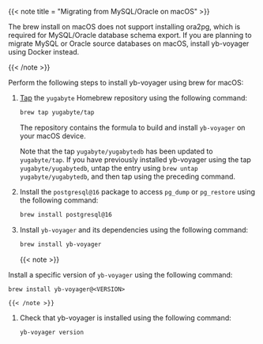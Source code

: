 <!--
+++
private=true
+++
-->

{{< note title = "Migrating from MySQL/Oracle on macOS" >}}

The brew install on macOS does not support installing ora2pg, which is required for MySQL/Oracle database schema export. If you are planning to migrate MySQL or Oracle source databases on macOS, install yb-voyager using Docker instead.

{{< /note >}}

Perform the following steps to install yb-voyager using brew for macOS:

1. [Tap](https://docs.brew.sh/Taps) the `yugabyte` Homebrew repository using the following command:

    ```sh
    brew tap yugabyte/tap
    ```

    The repository contains the formula to build and install `yb-voyager` on your macOS device.

    Note that the tap `yugabyte/yugabytedb` has been updated to `yugabyte/tap`. If you have previously installed yb-voyager using the tap `yugabyte/yugabytedb`, untap the entry using `brew untap yugabyte/yugabytedb`, and then tap using the preceding command.

1. Install the `postgresql@16` package to access `pg_dump` or `pg_restore` using the following command:

    ```sh
    brew install postgresql@16
    ```

1. Install `yb-voyager` and its dependencies using the following command:

    ```sh
    brew install yb-voyager
    ```

    {{< note >}}

Install a specific version of `yb-voyager` using the following command:

    brew install yb-voyager@<VERSION>

    {{< /note >}}

1. Check that yb-voyager is installed using the following command:

    ```sh
    yb-voyager version
    ```
